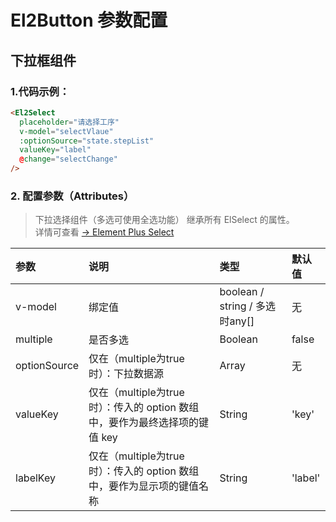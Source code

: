 # El2Button 参数配置

## 下拉框组件

### 1.代码示例：

```html
<El2Select
  placeholder="请选择工序"
  v-model="selectVlaue"
  :optionSource="state.stepList"
  valueKey="label"
  @change="selectChange"
/>
```

### 2. 配置参数（Attributes）

> 下拉选择组件（多选可使用全选功能）
> 继承所有 ElSelect 的属性。<br/>
> 详情可查看 [-> Element Plus Select](https://element-plus.org/zh-CN/component/select.html#select-api)

| 参数         | 说明                                                                       | 类型                           | 默认值  |
| :----------- | :------------------------------------------------------------------------- | :----------------------------- | :------ |
| v-model      | 绑定值                                                                     | boolean / string / 多选时any[] | 无      |
| multiple     | 是否多选                                                                   | Boolean                        | false   |
| optionSource | 仅在（multiple为true时）：下拉数据源                                       | Array                          | 无      |
| valueKey     | 仅在（multiple为true时）：传入的 option 数组中，要作为最终选择项的键值 key | String                         | 'key'   |
| labelKey     | 仅在（multiple为true时）：传入的 option 数组中，要作为显示项的键值名称     | String                         | 'label' |
